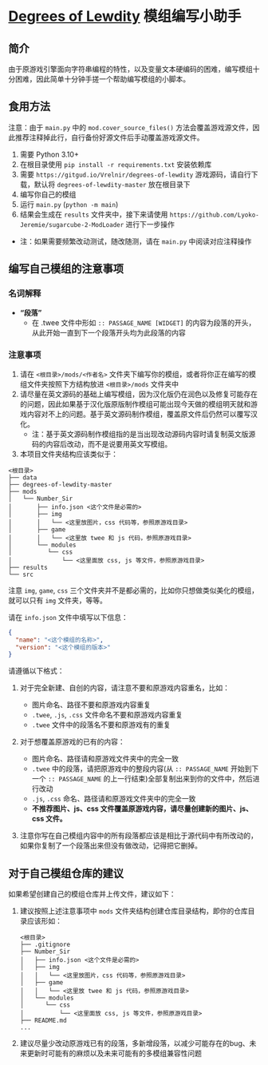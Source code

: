# [Degrees of Lewdity][dol] 模组编写小助手

## 简介
由于原游戏引擎面向字符串编程的特性，以及变量文本硬编码的困难，编写模组十分困难，因此简单十分钟手搓一个帮助编写模组的小脚本。

## 食用方法
注意：由于 `main.py` 中的 `mod.cover_source_files()` 方法会覆盖游戏源文件，因此推荐注释掉此行，自行备份好源文件后手动覆盖游戏源文件。

1. 需要 Python 3.10+
2. 在根目录使用 `pip install -r requirements.txt` 安装依赖库
3. 需要 `https://gitgud.io/Vrelnir/degrees-of-lewdity` 游戏源码，请自行下载，默认将 `degrees-of-lewdity-master` 放在根目录下
4. 编写你自己的模组
5. 运行 `main.py` (`python -m main`)
6. 结果会生成在 `results` 文件夹中，接下来请使用 `https://github.com/Lyoko-Jeremie/sugarcube-2-ModLoader` 进行下一步操作
- 注：如果需要频繁改动测试，随改随测，请在 `main.py` 中阅读对应注释操作

## 编写自己模组的注意事项
### 名词解释 ###

- __“段落”__
  - 在 .twee 文件中形如 `:: PASSAGE_NAME [WIDGET]` 的内容为段落的开头，从此开始一直到下一个段落开头均为此段落的内容

### 注意事项 ###
1. 请在 `<根目录>/mods/<作者名>` 文件夹下编写你的模组，或者将你正在编写的模组文件夹按照下方结构放进 `<根目录>/mods` 文件夹中
2. 请尽量在英文源码的基础上编写模组，因为汉化版仍在润色以及修复可能存在的问题，因此如果基于汉化版原版制作模组可能出现今天做的模组明天就和游戏内容对不上的问题。基于英文源码制作模组，覆盖原文件后仍然可以覆写汉化。
   * 注：基于英文源码制作模组指的是当出现改动源码内容时请复制英文版源码的内容后改动，而不是说要用英文写模组。
3. 本项目文件夹结构应该类似于：
```text
<根目录>
├── data
├── degrees-of-lewdity-master
├── mods
│   └── Number_Sir
│       ├── info.json <这个文件是必需的>
│       ├── img
│       │   └── <这里放图片，css 代码等，参照原游戏目录>
│       ├── game
│       │   └── <这里放 twee 和 js 代码，参照原游戏目录>
│       └── modules
│          └── css
│              └── <这里面放 css, js 等文件，参照原游戏目录>
├── results
└── src
```
注意 `img`, `game`, `css` 三个文件夹并不是都必需的，比如你只想做类似美化的模组，就可以只有 `img` 文件夹，等等。

请在 `info.json` 文件中填写以下信息：
```json
{
  "name": "<这个模组的名称>",
  "version": "<这个模组的版本>"
}
```

请遵循以下格式：
   1. 对于完全新建、自创的内容，请注意不要和原游戏内容重名，比如：
      * 图片命名、路径不要和原游戏内容重复
      * `.twee`, `.js`, `.css` 文件命名不要和原游戏内容重复
      * `.twee` 文件中的段落名不要和原游戏有的重复

   2. 对于想覆盖原游戏的已有的内容：
      * 图片命名、路径请和原游戏文件夹中的完全一致
      * `.twee` 中的段落，请把原游戏中的整段内容(从 `:: PASSAGE_NAME` 开始到下一个 `:: PASSAGE_NAME` 的上一行结束)全部复制出来到你的文件中，然后进行改动
      * `.js`, `.css` 命名、路径请和原游戏文件夹中的完全一致
      * __不推荐图片、js、css 文件覆盖原游戏内容，请尽量创建新的图片、js、css 文件。__

   3. 注意你写在自己模组内容中的所有段落都应该是相比于源代码中有所改动的，如果你复制了一个段落出来但没有做改动，记得把它删掉。

## 对于自己模组仓库的建议
如果希望创建自己的模组仓库并上传文件，建议如下：
1. 建议按照上述注意事项中 `mods` 文件夹结构创建仓库目录结构，即你的仓库目录应该形如：
      ```text
      <根目录>
      ├── .gitignore
      ├── Number_Sir
      │   ├── info.json <这个文件是必需的>
      │   ├── img
      │   │   └── <这里放图片，css 代码等，参照原游戏目录>
      │   ├── game
      │   │   └── <这里放 twee 和 js 代码，参照原游戏目录>
      │   └── modules
      │      └── css
      │          └── <这里面放 css, js 等文件，参照原游戏目录>
      ├── README.md
      ...
      ```
2. 建议尽量少改动原游戏已有的段落，多新增段落，以减少可能存在的bug、未来更新时可能有的麻烦以及未来可能有的多模组兼容性问题

[dol]: https://gitgud.io/Vrelnir/degrees-of-lewdity
